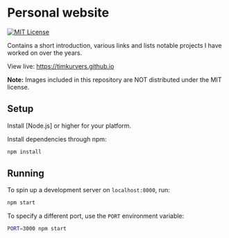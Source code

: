 # Personal website

[![MIT License](https://badgen.net/github/license/timkurvers/timkurvers.github.io)](LICENSE.md)

Contains a short introduction, various links and lists notable projects I have worked on over the years.

View live: https://timkurvers.github.io

**Note:** Images included in this repository are NOT distributed under the MIT license.

## Setup

Install [Node.js] or higher for your platform.

Install dependencies through npm:

```bash
npm install
```

## Running

To spin up a development server on `localhost:8000`, run:

```bash
npm start
```

To specify a different port, use the `PORT` environment variable:

```bash
PORT=3000 npm start
```

